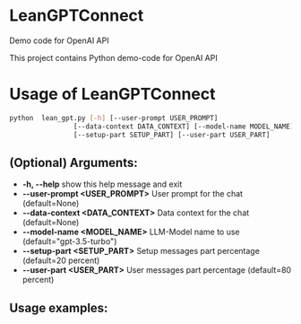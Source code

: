 # LeanGPTConnect
Demo code for OpenAI API

This project contains Python demo-code for OpenAI API

# Usage of LeanGPTConnect

```sh
python  lean_gpt.py [-h] [--user-prompt USER_PROMPT]
                [--data-context DATA_CONTEXT] [--model-name MODEL_NAME] 
                [--setup-part SETUP_PART] [--user-part USER_PART]
```

## (Optional) Arguments:
  + **-h, --help**                      show this help message and exit
  + **--user-prompt __<USER_PROMPT>__**       User prompt for the chat (default=None)
  + **--data-context __<DATA_CONTEXT>__**     Data context for the chat (default=None)
  + **--model-name __<MODEL_NAME>__**         LLM-Model name to use (default="gpt-3.5-turbo")
  + **--setup-part __<SETUP_PART>__**         Setup messages part percentage (default=20 percent)
  + **--user-part __<USER_PART>__**           User messages part percentage (default=80 percent)

  ## Usage examples:

